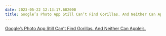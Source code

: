 ```yaml
---
date: 2023-05-22 12:13:17.602000
title: Google’s Photo App Still Can’t Find Gorillas. And Neither Can Apple’s.
---
```


[Google’s Photo App Still Can’t Find Gorillas. And Neither Can Apple’s.](https://www.nytimes.com/2023/05/22/technology/ai-photo-labels-google-apple.html?smid=nytcore-ios-share)